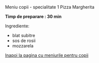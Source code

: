 Meniu copii - specialitate 1 Pizza Margherita

**Timp de preparare : 30 min**

Ingrediente:
* blat subitre
* sos de rosii
* mozzarela

[Inapoi la pagina cu meniurile pentru copii](kids-menu.md)